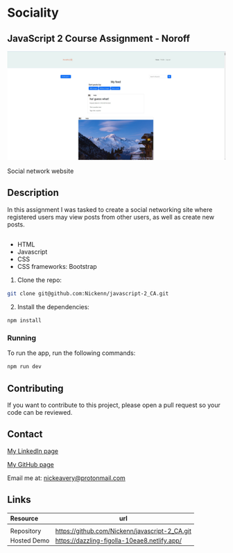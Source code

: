 # Sociality

## JavaScript 2 Course Assignment - Noroff

![Screenshot](/assets/sociality-screenshot.jpg)

Social network website

## Description

In this assignment I was tasked to create a social networking site where registered users may view posts from other users, as well as create new posts.

##

- HTML
- Javascript
- CSS
- CSS frameworks: Bootstrap

1. Clone the repo:

```bash
git clone git@github.com:Nickenn/javascript-2_CA.git
```

2. Install the dependencies:

```
npm install
```

### Running

To run the app, run the following commands:

```bash
npm run dev
```

## Contributing

If you want to contribute to this project, please open a pull request so your code can be reviewed.

## Contact

[My LinkedIn page](https://www.linkedin.com/in/nicholas-avery-85415024a/)

[My GitHub page](https://github.com/Nickenn)

Email me at: nickeavery@protonmail.com

## Links

| Resource    | url                                            |
| :---------- | ---------------------------------------------- |
|             |
| Repository  | https://github.com/Nickenn/javascript-2_CA.git |
| Hosted Demo | https://dazzling-figolla-10eae8.netlify.app/   |
